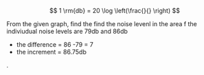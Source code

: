 

$$
1 \rm{db} = 20 \log \left(\frac{}{} \right)
$$

From the given graph, find the find the noise levenl in the area f the indiviudual noise levels are 79db and 86db

- the difference = 86 -79 = 7
- the increment = 86.75db

.

